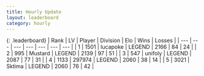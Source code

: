 ```yaml
---
title: Hourly Update
layout: leaderboard
category: hourly
---
```


{: .leaderboard}
| Rank | LV | Player | Division | Elo | Wins | Losses |
| --- | --- | --- | --- | --- | --- | --- |
| <span data-change="0">1</span> | 1501 | <span title="ID: 41925">lucapoke</span> | LEGEND | <span data-change="0">2166</span> | <span data-change="0">84</span> | <span data-change="0">24</span> |
| <span data-change="0">2</span> | 995 | <span title="ID: 611082">Mustard</span> | LEGEND | <span data-change="0">2139</span> | <span data-change="0">97</span> | <span data-change="0">51</span> |
| <span data-change="0">3</span> | 547 | <span title="ID: 750704">unifoly</span> | LEGEND | <span data-change="2">2087</span> | <span data-change="1">77</span> | <span data-change="0">31</span> |
| <span data-change="0">4</span> | 1133 | <span title="ID: 544038">297974</span> | LEGEND | <span data-change="0">2060</span> | <span data-change="0">38</span> | <span data-change="0">14</span> |
| <span data-change="0">5</span> | 3021 | <span title="ID: 353063">Sktima</span> | LEGEND | <span data-change="0">2060</span> | <span data-change="0">76</span> | <span data-change="0">42</span> |
